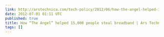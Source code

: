```yaml
---
link: http://arstechnica.com/tech-policy/2012/06/how-the-angel-helped-15000-people-steal-broadband/
date: 2012-07-01 01:11 UTC
published: true
title: How “The Angel” helped 15,000 people steal broadband | Ars Technica
tags: []
---
```



